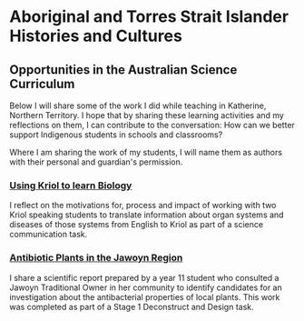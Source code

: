 <h1>Aboriginal and Torres Strait Islander Histories and Cultures</h1>
<h2>Opportunities in the Australian Science Curriculum</h2>

<p>Below I will share some of the work I did while teaching in Katherine, Northern Territory. I hope that by sharing these learning activities and my reflections on them, I can contribute to the conversation: How can we better support Indigenous students in schools and classrooms?</p>

<p>Where I am sharing the work of my students, I will name them as authors with their personal and guardian's permission.</p>
  
<h3><a href="https://gfirmer.github.io/Chemistry-teacher/Kriol-Biology">Using Kriol to learn Biology</a></h3>
<p>I reflect on the motivations for, process and impact of working with two Kriol speaking students to translate information about organ systems and diseases of those systems from English to Kriol as part of a science communication task.</p>

<h3><a href="https://gfirmer.github.io/Chemistry-teacher/Antibiotic-plants-Jawoyn">Antibiotic Plants in the Jawoyn Region</a></h3>
<p>I share a scientific report prepared by a year 11 student who consulted a Jawoyn Traditional Owner in her community to identify candidates for an investigation about the antibacterial properties of local plants. This work was completed as part of a Stage 1 Deconstruct and Design task.</p>
